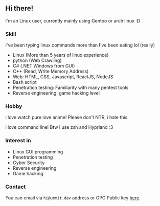 ## Hi there!

I'm an Linux user, currently mainly using Gentoo or arch linux :D

### Skill

I've been typing linux commands more than I've been eating lol (really)

- Linux (More than 5 years of linux experience)
- python (Web Crawling)
- C# (.NET Windows from GUI)
- C++ (Read, Write Memory Address)
- Web: HTML, CSS, Javascript, ReactJS, NodeJS
- Bash script
- Penetration testing: Familiarity with many pentest tools
- Reverse engineering: game hacking level

### Hobby

i love watch pure love anime! Please don't NTR, i hate this.

i love command line! Btw i use zsh and Hyprland :3

### Interest in

- Linux GUI programming
- Penetration testing
- Cyber Security
- Reverse engineering
- Game hacking

### Contact

You can email via `hi@ummit.dev` address or GPG Public key [here](https://gitlab.com/UmmIt.gpg).
